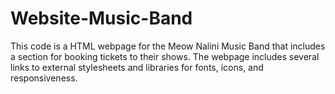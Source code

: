 # Website-Music-Band
This code is a HTML webpage for the Meow Nalini Music Band that includes a section for booking tickets to their shows. The webpage includes several links to external stylesheets and libraries for fonts, icons, and responsiveness.
